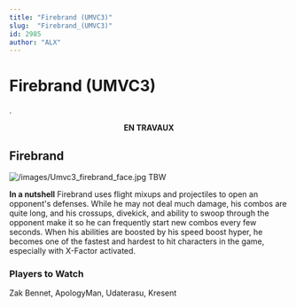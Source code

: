 ```yaml
---
title: "Firebrand (UMVC3)"
slug:  "Firebrand_(UMVC3)"
id: 2985
author: "ALX"
---
```


# Firebrand (UMVC3)

.

<center>

**EN TRAVAUX**

</center>

## Firebrand

![](/images/Umvc3_firebrand_face.jpg‎ "/images/Umvc3_firebrand_face.jpg‎")
TBW

**In a nutshell** Firebrand uses flight mixups and projectiles to open
an opponent's defenses. While he may not deal much damage, his combos
are quite long, and his crossups, divekick, and ability to swoop through
the opponent make it so he can frequently start new combos every few
seconds. When his abilities are boosted by his speed boost hyper, he
becomes one of the fastest and hardest to hit characters in the game,
especially with X-Factor activated.

### Players to Watch

Zak Bennet, ApologyMan, Udaterasu, Kresent
